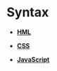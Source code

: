 # Syntax<a name="EN-US_TOPIC_0000001173324683"></a>

-   **[HML](js-framework-syntax-hml.md)**  

-   **[CSS](js-framework-syntax-css.md)**  

-   **[JavaScript](js-framework-syntax-js.md)**  


